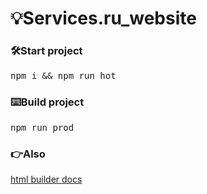 <h1>💡Services.ru_website</h1>
<h3>🛠️Start project</h3>
<pre>npm i && npm run hot</pre>
<h3>⌨️Build project</h3>
<pre>npm run prod</pre>
<h3>👉Also</h3>
<a href="https://laravel-mix.com/extensions/html-builder">html builder docs</a>
